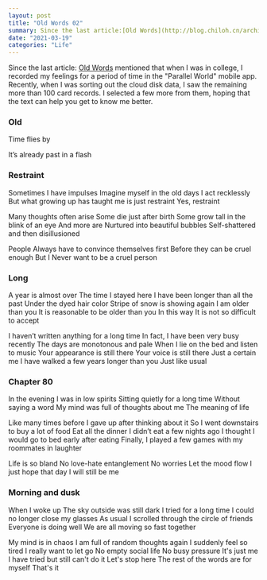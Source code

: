 ```yaml
---
layout: post
title: "Old Words 02"
summary: Since the last article:[Old Words](http://blog.chiloh.cn/archives/old-words.html) mentioned that when I was in college, I recorded my feelings for a period of time in the "Parallel World" mobile app. Recently, when I was sorting out the cloud disk data, I saw the remaining more than 100 card records. I selected a few more from them, hoping that the text can help you get to know me better.
date: "2021-03-19"
categories: "Life"
---
```


Since the last article: [Old Words](http://blog.chiloh.cn/2020-08-19/old-words.html) mentioned that when I was in college, I recorded my feelings for a period of time in the "Parallel World" mobile app. Recently, when I was sorting out the cloud disk data, I saw the remaining more than 100 card records. I selected a few more from them, hoping that the text can help you get to know me better.

### Old

Time flies by

It’s already past in a flash

### Restraint

Sometimes I have impulses
Imagine myself in the old days
I act recklessly
But what growing up has taught me
is just restraint
Yes, restraint

Many thoughts often arise
Some die just after birth
Some grow tall in the blink of an eye
And more are
Nurtured into beautiful bubbles
Self-shattered and then disillusioned

People
Always have to convince themselves first
Before they can be cruel enough
But I
Never want to be a cruel person

### Long

A year is almost over
The time I stayed here
I have been longer than all the past
Under the dyed hair color
Stripe of snow is showing again
I am older than you
It is reasonable to be older than you
In this way
It is not so difficult to accept

I haven’t written anything for a long time
In fact, I have been very busy recently
The days are monotonous and pale
When I lie on the bed and listen to music
Your appearance is still there
Your voice is still there
Just a certain me
I have walked a few years longer than you
Just like usual

### Chapter 80

In the evening
I was in low spirits
Sitting quietly for a long time
Without saying a word
My mind was full of thoughts about me
The meaning of life

Like many times before
I gave up after thinking about it
So
I went downstairs to buy a lot of food
Eat all the dinner I didn’t eat a few nights ago
I thought I would go to bed early after eating
Finally, I played a few games with my roommates in laughter

Life is so bland
No love-hate entanglement
No worries
Let the mood flow
I just hope that day
I will still be me

### Morning and dusk

When I woke up
The sky outside was still dark
I tried for a long time
I could no longer close my glasses
As usual
I scrolled through the circle of friends
Everyone is doing well
We are all moving so fast together

My mind is in chaos
I am full of random thoughts again
I suddenly feel so tired
I really want to let go
No empty social life
No busy pressure
It's just me
I have tried but still can't do it
Let's stop here
The rest of the words are for myself
That's it